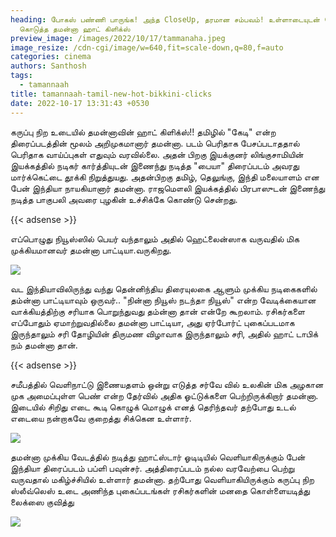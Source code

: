 ```yaml
---
heading: போகஸ் பண்ணி பாருங்க! அந்த CloseUp, தரமான சம்பவம்! உள்ளாடையுடன் போஸ்
  கொடுத்த தமன்னா ஹாட் கிளிக்ஸ்
preview_image: /images/2022/10/17/tammanaha.jpeg
image_resize: /cdn-cgi/image/w=640,fit=scale-down,q=80,f=auto
categories: cinema
authors: Santhosh
tags:
  - tamannaah
title: tamannaah-tamil-new-hot-bikkini-clicks
date: 2022-10-17 13:31:43 +0530
---
```

கருப்பு நிற உடையில் தமன்னாவின் ஹாட் கிளிக்ஸ்!!
தமிழில் "கேடி" என்ற திரைப்படத்தின் மூலம் அறிமுகமானார் தமன்னா. படம் பெரிதாக பேசப்படாததால் பெரிதாக வாய்ப்புகள் எதுவும் வரவில்லை. அதன் பிறகு இயக்குனர் லிங்குசாமியின் இயக்கத்தில் நடிகர் கார்த்தியுடன் இணைந்து நடித்த "பையா" திரைப்படம் அவரது மார்க்கெட்டை தூக்கி நிறுத்துயது. அதன்பிறகு தமிழ், தெலுங்கு, இந்தி மலையாளம் என பேன்  இந்தியா நாயகியானார் தமன்னா. ராஜமௌலி இயக்கத்தில் பிரபாஸுடன் இணைந்து நடித்த பாகுபலி அவரை புழகின் உச்சிக்கே கொண்டு சென்றது. 

{{< adsense >}}


எப்பொழுது நியூஸ்ஸில் பெயர் வந்தாலும் அதில் ஹெட்லைன்ஸாக வருவதில் மிக முக்கியமானவர் தமன்னா பாட்டியா.‌வருகிறது.

![](/images/2022/10/17/tamannaah-tamil-new-hot-bikkini-clicks.jpeg)

வட இந்தியாவிலிருந்து வந்து தென்னிந்திய திரையுலகை ஆளும்  முக்கிய நடிகைகளில் தம்ன்னா பாட்டியாவும் ஒருவர்.. "நின்னா நியூஸ் நடந்தா நியூஸ்" என்ற வேடிக்கையான வாக்கியத்திற்கு சரியாக பொறுந்துவது தம்ன்னா தான் என்றே கூறலாம். ரசிகர்களை எப்போதும் ஏமாற்றுவதில்லை தமன்னா பாட்டியா, அது ஏர்போர்ட் புகைப்படமாக இருந்தாலும் சரி தோழியின் திருமண விழாவாக இருந்தாலும் சரி, அதில் ஹாட் டாபிக் நம் தமன்னா தான். 

{{< adsense >}}


சமீபத்தில் வெளிநாட்டு இணையதளம் ஒன்று எடுத்த சர்வே வில் உலகின் மிக அழகான முக அமைப்புள்ள பெண் என்ற தேர்வில் அதிக ஓட்டுக்களை பெற்றிருக்கிறார் தமன்னா. இடையில் சிறிது எடை கூடி கொழுக் மொழுக் எனத் தெரிந்தவர் தற்போது உடல் எடையை நன்றாகவே குறைத்து சிக்கென உள்ளார். 


![](/images/2022/10/17/tamannaah-tamil-new-hot-bikkini-clicks2.jpeg)

தமன்னா முக்கிய வேடத்தில் நடித்து ஹாட்ஸ்டார் ஓடிடியில் வெளியாகிருக்கும் பேன் இந்தியா திரைப்படம் பப்ளி பவுன்சர். அத்திரைப்படம் நல்ல வரவேற்பை பெற்று வருவதால் மகிழ்ச்சியில் உள்ளார் தமன்னா. தற்போது வெளியாகியிருக்கும் கருப்பு நிற ஸ்லீவ்லெஸ் உடை அணிந்த புகைப்படங்கள் ரசிகர்களின் மனதை கொள்ளையடித்து லைக்ஸை குவித்து 

![](/images/2022/10/17/tamannaah-tamil-new-hot-bikkini-clicks4.jpeg)